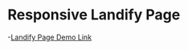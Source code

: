 # Responsive Landify Page

-[Landify Page Demo Link](https://yunusemretoptanci.github.io/Responsive-landify-page/)
